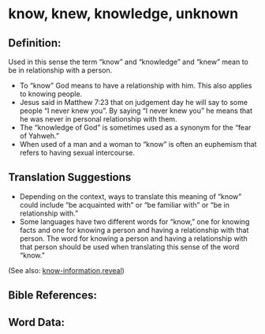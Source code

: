 # know, knew, knowledge, unknown

## Definition:

Used in this sense the term “know” and “knowledge” and “knew” mean to be in relationship with a person.

* To “know” God means to have a relationship with him. This also applies to knowing people.
* Jesus said in Matthew 7:23 that on judgement day he will say to some people “I never knew you”. By saying “I never knew you” he means that he was never in personal relationship with them. 
* The “knowledge of God” is sometimes used as a synonym for the “fear of Yahweh.”
* When used of a man and a woman to “know” is often an euphemism that refers to having sexual intercourse.

## Translation Suggestions

* Depending on the context, ways to translate this meaning of “know” could include “be acquainted with” or “be familiar with” or “be in relationship with.”
* Some languages have two different words for “know,” one for knowing facts and one for knowing a person and having a relationship with that person. The word for knowing a person and having a relationship with that person should be used when translating this sense of the word “know.” 

(See also: [know-information](../other/know-information.md),[reveal](../kt/reveal.md))

## Bible References:


## Word Data:

